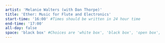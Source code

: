 ```yaml
---
artist: 'Melanie Walters (with Dan Thorpe)'
title: 'Ether: Music for Flute and Electronics'
start-time: '16:00' #Times should be written in 24 hour time
end-time: '17:00'
all-day: false
space: 'black box' #Choices are 'white box', 'black box', 'open box', 'grounds'
---
```

<!-- Description -->

<!-- Bio -->
